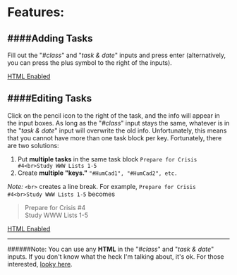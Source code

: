 Features:
=========

####Adding Tasks
----------------
Fill out the "_#class_" and "_task & date_" inputs and press enter (alternatively, you can press the plus symbol to the right of the inputs).

[HTML Enabled](https://github.com/hwstack/hwstack.github.io/blob/master/READMEmyStack.md#note)

####Editing Tasks
-----------------
Click on the pencil icon to the right of the task, and the info will appear in the input boxes.  As long as the "_#class_" input stays the same, whatever is in the "_task & date_" input will overwrite the old info.  Unfortunately, this means that you cannot have more than one task block per key.  Fortunately, there are two solutions:

1. Put **multiple tasks** in the same task block ```Prepare for Crisis #4<br>Study WWW Lists 1-5```
2. Create **multiple "keys."** ```"#HumCad1", "#HumCad2", etc.```

_Note:_ ```<br>``` creates a line break.  For example, ```Prepare for Crisis #4<br>Study WWW Lists 1-5``` becomes
>Prepare for Crisis #4<br>Study WWW Lists 1-5

[HTML Enabled](https://github.com/hwstack/hwstack.github.io/blob/master/READMEmyStack.md#note)

----
######Note:
You can use any **HTML** in the "_#class_" and "_task & date_" inputs.  If you don't know what the heck I'm talking about, it's ok. For those interested, [looky here](http://www.w3schools.com/html/html_formatting.asp "nothing scary").
